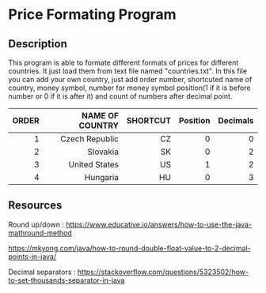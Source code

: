 # Price Formating Program

## Description

This program is able to formate different formats of prices for
different countries. It just load them from text file named 
"countries.txt". In this file you can add your own country, just
add order number, shortcuted name of country, money symbol, number
for  money symbol position(1 if it is before number or 0 if it is
after it) and count of numbers after decimal point.

| ORDER | NAME OF COUNTRY | SHORTCUT | Position | Decimals |
|------:|----------------:|---------:|---------:|---------:|
|     1 |  Czech Republic |       CZ |        0 |        0 |
|     2 |        Slovakia |       SK |        0 |        2 |
|     3 |   United States |       US |        1 |        2 |
|     4 |        Hungaria |       HU |        0 |        3 |
## Resources
Round up/down : https://www.educative.io/answers/how-to-use-the-java-mathround-method

https://mkyong.com/java/how-to-round-double-float-value-to-2-decimal-points-in-java/

Decimal separators : https://stackoverflow.com/questions/5323502/how-to-set-thousands-separator-in-java


